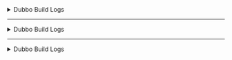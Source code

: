 <details>
  <summary>Dubbo Build Logs</summary>
  <pre><code> 
    Downloaded from central: https://repo.maven.apache.org/maven2/aopalliance/aopalliance/1.0/aopalliance-1.0.jar (4.5 kB at 99 B/s)
    Downloading from central: https://repo.maven.apache.org/maven2/org/aspectj/aspectjrt/1.6.9/aspectjrt-1.6.9.jar
        Progress (5): 1.1/1.1 MB | 0.6/1.1 MB | 131/732 kB | 16/423 kB | 37/116 kB
        Progress (5): 1.1/1.1 MB | 0.6/1.1 MB | 131/732 kB | 16/423 kB | 41/116 kB
        Progress (5): 1.1/1.1 MB | 0.6/1.1 MB | 131/732 kB | 16/423 kB | 45/116 kB
        Progress (5): 1.1/1.1 MB | 0.6/1.1 MB | 131/732 kB | 16/423 kB | 49/116 kB
        Progress (5): 1.1/1.1 MB | 0.6/1.1 MB | 131/732 kB | 16/423 kB | 49/116 kB
        Progress (5): 1.1/1.1 MB | 0.6/1.1 MB | 131/732 kB | 16/423 kB | 49/116 kB
        Progress (5): 1.1 MB | 0.6/1.1 MB | 131/732 kB | 16/423 kB | 49/116 kB    
        Progress (5): 1.1 MB | 0.6/1.1 MB | 135/732 kB | 16/423 kB | 49/116 kB
        Progress (5): 1.1 MB | 0.6/1.1 MB | 139/732 kB | 16/423 kB | 49/116 kB
        Progress (5): 1.1 MB | 0.6/1.1 MB | 143/732 kB | 16/423 kB | 49/116 kB
        Progress (5): 1.1 MB | 0.6/1.1 MB | 147/732 kB | 16/423 kB | 49/116 kB
        Progress (5): 1.1 MB | 0.6/1.1 MB | 147/732 kB | 16/423 kB | 53/116 kB
        Progress (5): 1.1 MB | 0.6/1.1 MB | 147/732 kB | 16/423 kB | 57/116 kB
        Progress (5): 1.1 MB | 0.6/1.1 MB | 147/732 kB | 16/423 kB | 61/116 kB
        Progress (5): 1.1 MB | 0.6/1.1 MB | 147/732 kB | 16/423 kB | 66/116 kB
  </code></pre>
</details>

***

<details>
  <summary>Dubbo Build Logs</summary>
  <pre><code> 
    Downloaded from central: https://repo.maven.apache.org/maven2/aopalliance/aopalliance/1.0/aopalliance-1.0.jar (4.5 kB at 99 B/s)
    Downloading from central: https://repo.maven.apache.org/maven2/org/aspectj/aspectjrt/1.6.9/aspectjrt-1.6.9.jar
    Progress (5): 1.1/1.1 MB | 0.6/1.1 MB | 131/732 kB | 16/423 kB | 37/116 kB
    Progress (5): 1.1/1.1 MB | 0.6/1.1 MB | 131/732 kB | 16/423 kB | 41/116 kB
    Progress (5): 1.1/1.1 MB | 0.6/1.1 MB | 131/732 kB | 16/423 kB | 45/116 kB
    Progress (5): 1.1/1.1 MB | 0.6/1.1 MB | 131/732 kB | 16/423 kB | 49/116 kB
    Progress (5): 1.1/1.1 MB | 0.6/1.1 MB | 131/732 kB | 16/423 kB | 49/116 kB
    Progress (5): 1.1/1.1 MB | 0.6/1.1 MB | 131/732 kB | 16/423 kB | 49/116 kB
    Progress (5): 1.1 MB | 0.6/1.1 MB | 131/732 kB | 16/423 kB | 49/116 kB    
    Progress (5): 1.1 MB | 0.6/1.1 MB | 135/732 kB | 16/423 kB | 49/116 kB
    Progress (5): 1.1 MB | 0.6/1.1 MB | 139/732 kB | 16/423 kB | 49/116 kB
    Progress (5): 1.1 MB | 0.6/1.1 MB | 143/732 kB | 16/423 kB | 49/116 kB
    Progress (5): 1.1 MB | 0.6/1.1 MB | 147/732 kB | 16/423 kB | 49/116 kB
    Progress (5): 1.1 MB | 0.6/1.1 MB | 147/732 kB | 16/423 kB | 53/116 kB
    Progress (5): 1.1 MB | 0.6/1.1 MB | 147/732 kB | 16/423 kB | 57/116 kB
    Progress (5): 1.1 MB | 0.6/1.1 MB | 147/732 kB | 16/423 kB | 61/116 kB
    Progress (5): 1.1 MB | 0.6/1.1 MB | 147/732 kB | 16/423 kB | 66/116 kB
  </code></pre>
</details>

***

<details>
  <summary>Dubbo Build Logs</summary>
  <code> 
    Progress (5): 1.1/1.1 MB | 0.6/1.1 MB | 131/732 kB | 16/423 kB | 37/116 kB
        Progress (5): 1.1/1.1 MB | 0.6/1.1 MB | 131/732 kB | 16/423 kB | 41/116 kB
        Progress (5): 1.1/1.1 MB | 0.6/1.1 MB | 131/732 kB | 16/423 kB | 45/116 kB
        Progress (5): 1.1/1.1 MB | 0.6/1.1 MB | 131/732 kB | 16/423 kB | 49/116 kB
        Progress (5): 1.1/1.1 MB | 0.6/1.1 MB | 131/732 kB | 16/423 kB | 49/116 kB
        Progress (5): 1.1/1.1 MB | 0.6/1.1 MB | 131/732 kB | 16/423 kB | 49/116 kB
        Progress (5): 1.1 MB | 0.6/1.1 MB | 131/732 kB | 16/423 kB | 49/116 kB    
        Progress (5): 1.1 MB | 0.6/1.1 MB | 135/732 kB | 16/423 kB | 49/116 kB
        Progress (5): 1.1 MB | 0.6/1.1 MB | 139/732 kB | 16/423 kB | 49/116 kB
        Progress (5): 1.1 MB | 0.6/1.1 MB | 143/732 kB | 16/423 kB | 49/116 kB
        Progress (5): 1.1 MB | 0.6/1.1 MB | 147/732 kB | 16/423 kB | 49/116 kB
        Progress (5): 1.1 MB | 0.6/1.1 MB | 147/732 kB | 16/423 kB | 53/116 kB
        Progress (5): 1.1 MB | 0.6/1.1 MB | 147/732 kB | 16/423 kB | 57/116 kB
        Progress (5): 1.1 MB | 0.6/1.1 MB | 147/732 kB | 16/423 kB | 61/116 kB
        Progress (5): 1.1 MB | 0.6/1.1 MB | 147/732 kB | 16/423 kB | 66/116 kB
  </code>
</details>